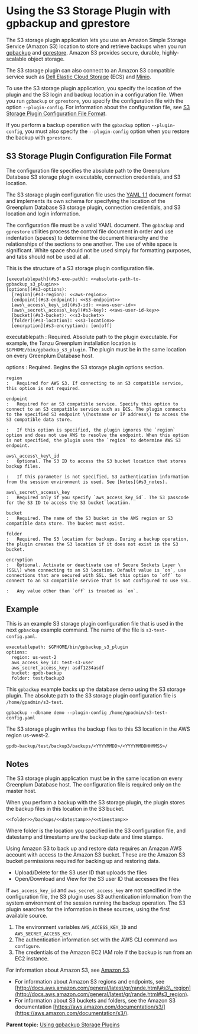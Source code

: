 # Using the S3 Storage Plugin with gpbackup and gprestore 

The S3 storage plugin application lets you use an Amazon Simple Storage Service \(Amazon S3\) location to store and retrieve backups when you run [gpbackup](../../utility_guide/admin_utilities/gpbackup.html) and [gprestore](../../utility_guide/admin_utilities/gprestore.html). Amazon S3 provides secure, durable, highly-scalable object storage.

The S3 storage plugin can also connect to an Amazon S3 compatible service such as [Dell Elastic Cloud Storage](https://www.dell.com/en-us/dt/learn/data-storage/ecs.htm) \(ECS\) and [Minio](https://www.minio.io/).

To use the S3 storage plugin application, you specify the location of the plugin and the S3 login and backup location in a configuration file. When you run `gpbackup` or `gprestore`, you specify the configuration file with the option `--plugin-config`. For information about the configuration file, see [S3 Storage Plugin Configuration File Format](#s3-plugin-config).

If you perform a backup operation with the `gpbackup` option `--plugin-config`, you must also specify the `--plugin-config` option when you restore the backup with `gprestore`.

## S3 Storage Plugin Configuration File Format 

The configuration file specifies the absolute path to the Greenplum Database S3 storage plugin executable, connection credentials, and S3 location.

The S3 storage plugin configuration file uses the [YAML 1.1](http://yaml.org/spec/1.1/) document format and implements its own schema for specifying the location of the Greenplum Database S3 storage plugin, connection credentials, and S3 location and login information.

The configuration file must be a valid YAML document. The `gpbackup` and `gprestore` utilities process the control file document in order and use indentation \(spaces\) to determine the document hierarchy and the relationships of the sections to one another. The use of white space is significant. White space should not be used simply for formatting purposes, and tabs should not be used at all.

This is the structure of a S3 storage plugin configuration file.

```
[executablepath](#s3-exe-path): <<absolute-path-to-gpbackup_s3_plugin>>
[options](#s3-options): 
  [region](#s3-region): <<aws-region>>
  [endpoint](#s3-endpoint): <<S3-endpoint>>
  [aws\_access\_key\_id](#s3-id): <<aws-user-id>>
  [aws\_secret\_access\_key](#s3-key): <<aws-user-id-key>>
  [bucket](#s3-bucket): <<s3-bucket>>
  [folder](#s3-location): <<s3-location>>
  [encryption](#s3-encryption): [on|off]
```

executablepath
:   Required. Absolute path to the plugin executable. For example, the Tanzu Greenplum installation location is `$GPHOME/bin/gpbackup_s3_plugin`. The plugin must be in the same location on every Greenplum Database host.

options
:   Required. Begins the S3 storage plugin options section.

    region
    :   Required for AWS S3. If connecting to an S3 compatible service, this option is not required.

    endpoint
    :   Required for an S3 compatible service. Specify this option to connect to an S3 compatible service such as ECS. The plugin connects to the specified S3 endpoint \(hostname or IP address\) to access the S3 compatible data store.

    :   If this option is specified, the plugin ignores the `region` option and does not use AWS to resolve the endpoint. When this option is not specified, the plugin uses the `region` to determine AWS S3 endpoint.

    aws\_access\_key\_id
    :   Optional. The S3 ID to access the S3 bucket location that stores backup files.

    :   If this parameter is not specified, S3 authentication information from the session environment is used. See [Notes](#s3_notes).

    aws\_secret\_access\_key
    :   Required only if you specify `aws_access_key_id`. The S3 passcode for the S3 ID to access the S3 bucket location.

    bucket
    :   Required. The name of the S3 bucket in the AWS region or S3 compatible data store. The bucket must exist.

    folder
    :   Required. The S3 location for backups. During a backup operation, the plugin creates the S3 location if it does not exist in the S3 bucket.

    encryption
    :   Optional. Activate or deactivate use of Secure Sockets Layer \(SSL\) when connecting to an S3 location. Default value is `on`, use connections that are secured with SSL. Set this option to `off` to connect to an S3 compatible service that is not configured to use SSL.

    :   Any value other than `off` is treated as `on`.

## Example 

This is an example S3 storage plugin configuration file that is used in the next `gpbackup` example command. The name of the file is `s3-test-config.yaml`.

```
executablepath: $GPHOME/bin/gpbackup_s3_plugin
options: 
  region: us-west-2
  aws_access_key_id: test-s3-user
  aws_secret_access_key: asdf1234asdf
  bucket: gpdb-backup
  folder: test/backup3
```

This `gpbackup` example backs up the database demo using the S3 storage plugin. The absolute path to the S3 storage plugin configuration file is `/home/gpadmin/s3-test`.

```
gpbackup --dbname demo --plugin-config /home/gpadmin/s3-test-config.yaml
```

The S3 storage plugin writes the backup files to this S3 location in the AWS region us-west-2.

```
gpdb-backup/test/backup3/backups/<YYYYMMDD>/<YYYYMMDDHHMMSS>/
```

## Notes 

The S3 storage plugin application must be in the same location on every Greenplum Database host. The configuration file is required only on the master host.

When you perform a backup with the S3 storage plugin, the plugin stores the backup files in this location in the S3 bucket.

```
<<folder>>/backups/<<datestamp>>/<<timestamp>>
```

Where folder is the location you specified in the S3 configuration file, and datestamp and timestamp are the backup date and time stamps.

Using Amazon S3 to back up and restore data requires an Amazon AWS account with access to the Amazon S3 bucket. These are the Amazon S3 bucket permissions required for backing up and restoring data.

-   Upload/Delete for the S3 user ID that uploads the files
-   Open/Download and View for the S3 user ID that accesses the files

If `aws_access_key_id` and `aws_secret_access_key` are not specified in the configuration file, the S3 plugin uses S3 authentication information from the system environment of the session running the backup operation. The S3 plugin searches for the information in these sources, using the first available source.

1.  The environment variables `AWS_ACCESS_KEY_ID` and `AWS_SECRET_ACCESS_KEY`.
2.  The authentication information set with the AWS CLI command `aws configure`.
3.  The credentials of the Amazon EC2 IAM role if the backup is run from an EC2 instance.

For information about Amazon S3, see [Amazon S3](https://aws.amazon.com/s3/).

-   For information about Amazon S3 regions and endpoints, see [http://docs.aws.amazon.com/general/latest/gr/rande.html\#s3\_region](http://docs.aws.amazon.com/general/latest/gr/rande.html#s3_region).
-   For information about S3 buckets and folders, see the Amazon S3 documentation [https://aws.amazon.com/documentation/s3/](https://aws.amazon.com/documentation/s3/).

**Parent topic:** [Using gpbackup Storage Plugins](../managing/backup-plugins.html)

